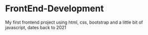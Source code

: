 # FrontEnd-Development
My first frontend project using html, css, bootstrap and a little bit of javascript, dates back to 2021
